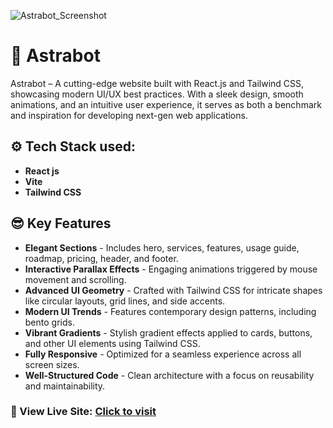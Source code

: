 ![Astrabot_Screenshot](https://github.com/user-attachments/assets/29b1f0de-f933-469c-8a2d-47d23c887bee)

# 🤖 Astrabot
Astrabot – A cutting-edge website built with React.js and Tailwind CSS, showcasing modern UI/UX best practices. With a sleek design, smooth animations, and an intuitive user experience, it serves as both a benchmark and inspiration for developing next-gen web applications.

## ⚙️ Tech Stack used:

-  **React js**
-  **Vite**
-  **Tailwind CSS**

## 😎 Key Features

-  **Elegant Sections** - Includes hero, services, features, usage guide, roadmap, pricing, header, and footer.
-  **Interactive Parallax Effects** - Engaging animations triggered by mouse movement and scrolling.
-  **Advanced UI Geometry** - Crafted with Tailwind CSS for intricate shapes like circular layouts, grid lines, and side accents.
-  **Modern UI Trends** - Features contemporary design patterns, including bento grids.
-  **Vibrant Gradients** - Stylish gradient effects applied to cards, buttons, and other UI elements using Tailwind CSS.
-  **Fully Responsive** - Optimized for a seamless experience across all screen sizes.
-  **Well-Structured Code** - Clean architecture with a focus on reusability and maintainability.

### 🚀 View Live Site: <a href="https://astrabot-six.vercel.app/">**Click to visit**</a>
